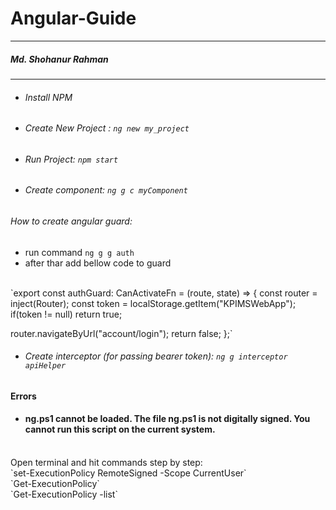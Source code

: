 # Angular-Guide
---
##### Md. Shohanur Rahman
***

- ###### Install NPM
- ###### Create New Project : `ng new my_project`
- ###### Run Project: `npm start`
- ###### Create component: `ng g c myComponent`
###### How to create angular guard: 
- run command `ng g g auth`
- after thar add bellow code to guard
<br/>
  `export const authGuard: CanActivateFn = (route, state) => {
  const router = inject(Router);
  const token = localStorage.getItem("KPIMSWebApp");
  if(token != null)
    return true;

  router.navigateByUrl("account/login");
  return false;
};`
- ###### Create interceptor (for passing bearer token): `ng g interceptor apiHelper`

#### Errors
- #### ng.ps1 cannot be loaded. The file ng.ps1 is not digitally signed. You cannot run this script on the current system.
<br/>
Open terminal and hit commands step by step:
<br/>
`set-ExecutionPolicy RemoteSigned -Scope CurrentUser`
<br>
`Get-ExecutionPolicy`
<br>
`Get-ExecutionPolicy -list`
